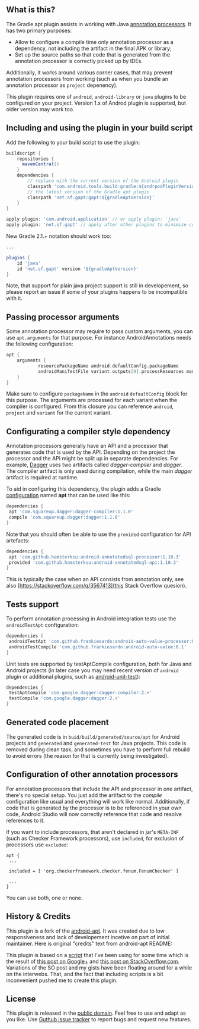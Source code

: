 What is this?
---------------

The Gradle apt plugin assists in working with Java [annotation processors][1]. It has two primary purposes:

* Allow to configure a compile time only annotation processor as a dependency, not including the artifact in the final APK or library;
* Set up the source paths so that code that is generated from the annotation processor is correctly picked up by IDEs.

Additionally, it works around various corner cases, that may prevent annotation processors from working (such as when
you bundle an annotation processor as `project` depenency).

This plugin requires one of `android`, `android-library` or `java` plugins to be configured on your project. Version 1.x of Androd plugin
is supported, but older version may work too.

Including and using the plugin in your build script
---------------------------------------------------

Add the following to your build script to use the plugin:

```groovy
buildscript {
    repositories {
      mavenCentral()
    }
    dependencies {
        // replace with the current version of the Android plugin
        classpath 'com.android.tools.build:gradle:${andrpodPluginVersion}'
        // the latest version of the Gradle apt plugin
        classpath 'net.sf.gapt:gapt:${gradleAptVersion}'
    }
}

apply plugin: 'com.android.application' // or apply plugin: 'java'
apply plugin: 'net.sf.gapt' // apply after other plugins to minimize conflicts
```

New Gradle 2.1.+ notation should work too:

```groovy
...

plugins {
    id 'java'
    id 'net.sf.gapt' version '${gradleAptVersion}'
}
```

Note, that support for plain java project support is still in developement, so please report an issue if some
of your plugins happens to be incompatible with it.

Passing processor arguments
---------------------------

Some annotation processor may require to pass custom arguments, you can use `apt.arguments` for that purpose.
For instance AndroidAnnotations needs the following configuration:

```groovy
apt {
    arguments {
            resourcePackageName android.defaultConfig.packageName
            androidManifestFile variant.outputs[0].processResources.manifestFile
    }
}
```

Make sure to configure `packageName` in the `android` `defaultConfig` block for this purpose.
The arguments are processed for each variant when the compiler is configured. From this closure you can reference `android`, `project` and `variant` for the current variant.

Configurating a compiler style dependency
-----------------------------------------

Annotation processors generally have an API and a processor that generates code that is used by the API. Depending on the project the processor and the API might be split up in separate dependencies. For 
example, [Dagger][2] uses two artifacts called _dagger-compiler_ and _dagger_. The compiler artifact is only used during compilation, while the main _dagger_ artifact is required at runtime.

To aid in configuring this dependency, the plugin adds a Gradle [configuration][3] named **apt** that can be used like this:

```groovy
dependencies {
 apt 'com.squareup.dagger:dagger-compiler:1.1.0'
 compile 'com.squareup.dagger:dagger:1.1.0'
}
```

Note that you should often be able to use the `provided` configuration for API artefacts:

```groovy
dependencies {
 apt 'com.github.hamsterksu:android-annotatedsql-processor:1.10.3'
 provided 'com.github.hamsterksu:android-annotatedsql-api:1.10.3'
}
```

This is typically the case when an API consists from annotation only, see also [https://stackoverflow.com/q/3567413](this Stack Overflow quesion).

Tests support
--------------------------------------------

To perform annotation processing in Android integration tests use the `androidTestApt` configuration:

```groovy
dependencies {
 androidTestApt 'com.github.frankiesardo:android-auto-value-processor:0.1'
 androidTestCompile 'com.github.frankiesardo:android-auto-value:0.1'
}
```

Unit tests are supported by testAptCompile configuration, both for Java and Android projects (in later case you may need recent version of `android` plugin
or additional plugins, such as [android-unit-test][4]):

```groovy
dependencies {
 testAptCompile 'com.google.dagger:dagger-compiler:2.+'
 testCompile 'com.google.dagger:dagger:2.+'
}
```

Generated code placement
--------------------------------------------

The generated code is in `buid/build/generated/source/apt` for Android projects and
`generated` and `generated-test` for Java projects. This code is removed during clean task,
and sometimes you have to perform full rebuild to avoid errors (the reason for that is currently being investigated).

Configuration of other annotation processors
--------------------------------------------

For annotation processors that include the API and processor in one artifact, there's no special setup. You just add the artifact to the _compile_ configuration like usual and everything will work like normal. Additionally, if code that is generated by the processor is to be referenced in your own code, Android Studio will now correctly reference that code and resolve references to it.

If you want to include processors, that aren't declared in jar's `META-INF` (such as Checker Framework processors), use `included`, for exclusion of processors use `excluded`:

```
apt {
 ...

 included = [ 'org.checkerframework.checker.fenum.FenumChecker' ]

 ...
}
```

You can use both, one or none.

History & Credits
---------------

This plugin is a fork of the [android-apt][5]. It was created due to low responsiveness and lack of developement incetive on part of initial maintainer. Here is original "credits" text from
android-apt README:


This plugin is based on a [script][6] that I've been using for some time which is the result of [this post on Google+][7] and [this post on StackOverflow.com][8].
Variations of the SO post and my gists have been floating around for a while on the interwebs. That, and the fact that including scripts is a bit inconvenient pushed me to create this plugin.


License
-------

This plugin is released in the [public domain][9]. Feel free to use and adapt as you like. Use [Guthub issue tracker][10] to report bugs and request new features.

[1]:http://docs.oracle.com/javase/7/docs/technotes/guides/apt/
[2]:http://square.github.io/dagger
[3]:http://www.gradle.org/docs/current/userguide/artifact_dependencies_tutorial.html
[4]:https://github.com/JCAndKSolutions/android-unit-test
[5]:https://bitbucket.org/hvisser/android-apt/
[6]:https://bitbucket.org/qbusict/android-gradle-scripts/src/686ce2301245ab1f0e6a32fb20b4d246ef742223/annotations.groovy?at=default
[7]:https://plus.google.com/+HugoVisser/posts/VtGYV8RHwmo
[8]:http://stackoverflow.com/questions/16683944/androidannotations-nothing-generated-empty-activity
[9]:http://unlicense.org/
[10]:https://github.com/Alexander--/apt/issues
